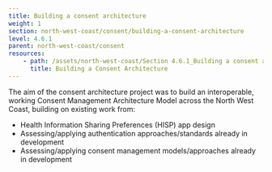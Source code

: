 ```yaml
---
title: Building a consent architecture
weight: 1
section: north-west-coast/consent/building-a-consent-architecture
level: 4.6.1
parent: north-west-coast/consent
resources: 
    - path: /assets/north-west-coast/Section 4.6.1_Building a consent architecture.pdf
      title: Building a Consent Architecture
---
```


The aim of the consent architecture project was to build an interoperable, working Consent Management Architecture Model across the North West Coast, building on existing work from:
- Health Information Sharing Preferences (HISP) app design 
- Assessing/applying authentication approaches/standards already in development 
- Assessing/applying consent management models/approaches already in development
